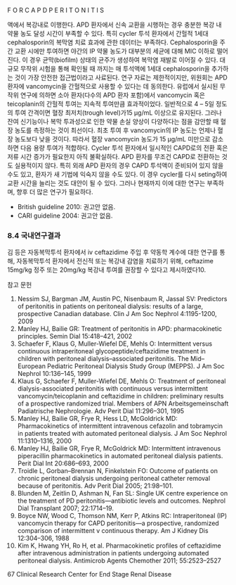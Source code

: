F O R C A P D P E R I T O N I T I S

액에서 복강내로 이행한다. APD 환자에서 신속 교환을 시행하는 경우 충분한 복강 내 약물 농도 달성 시간이 부족할 수 있다. 특히 cycler 투석 환자에서 간헐적 1세대 cephalosporin의 복막염 치료 효과에 관한 데이터는 부족하다. Cephalosporin을 주간 교환 시에만 투여하면 야간의 IP 약물 농도가 대부분의 세균에 대해 MIC 이하로 떨어진다. 이 경우 균막(biofilm) 상태의 균주가 생성하여 복막염 재발로 이어질 수 있다. 대규모 무작위 시험을 통해 확인될 때 까지는 매 투석액에 1세대 cephalosporin을 추가하는 것이 가장 안전한 접근법이라고 사료된다. 연구 자료는 제한적이지만, 위원회는 APD 환자에 vancomycin을 간헐적으로 사용할 수 있다는 데 동의한다. 유럽에서 실시된 무작위 연구에 의하면 소아 환자(다수의 APD 환자 포함)에서 vancomycin 혹은 teicoplanin의 간헐적 투여는 지속적 투여만큼 효과적이었다. 일반적으로 4 – 5일 정도의 투여 간격이면 혈장 최저치(trough level)가15 μg/mL 이상으로 유지된다. 그러나 잔여 신기능이나 복막 투과성으로 인한 약물 손실 양상이 다양하다는 점을 감안할 때 혈장 농도를 측정하는 것이 최선이다. 최초 투여 후 vancomycin의 IP 농도는 언제나 혈장 농도보다 낮을 것이다. 따라서 혈장 vancomycin 농도가 15 μg/mL 미만으로 감소하면 다음 용량 투여가 적합하다. Cycler 투석 환자에서 일시적인 CAPD로의 전환 혹은 저류 시간 증가가 필요한지 아직 불확실하다. APD 환자를 무조건 CAPD로 전환하는 것도 실용적이지 않다. 특히 외래 APD 환자의 경우 CAPD 투석액이 준비되어 있지 않을 수도 있고, 환자가 새 기법에 익숙지 않을 수도 있다. 이 경우 cycler를 다시 seting하여 교환 시간을 늘리는 것도 대안이 될 수 있다. 그러나 현재까지 이에 대한 연구는 부족하며, 향후 더 많은 연구가 필요하다.

- British guideline 2010: 권고안 없음.
- CARI guideline 2004: 권고안 없음.

### 8.4 국내연구결과

김 등은 자동복막투석 환자에서 iv ceftazidime 주입 후 약동학 계수에 대한 연구를 통해, 자동복막투석 환자에서 전신적 또는 복강내 감염을 치료하기 위해, ceftazime 15mg/kg 정주 또는 20mg/kg 복강내 투여를 권장할 수 있다고 제시하였다10.

참고 문헌

1. Nessim SJ, Bargman JM, Austin PC, Nisenbaum R, Jassal SV: Predictors of peritonitis in patients on peritoneal dialysis: results of a large, prospective Canadian database. Clin J Am Soc Nephrol 4:1195-1200, 2009
2. Manley HJ, Bailie GR: Treatment of peritonitis in APD: pharmacokinetic principles. Semin Dial 15:418–421, 2002
3. Schaefer F, Klaus G, Muller-Wiefel DE, Mehls O: Intermittent versus continuous intraperitoneal glycopeptide/ceftazidime treatment in children with peritoneal dialysis–associated peritonitis. The Mid–European Pediatric Peritoneal Dialysis Study Group (MEPPS). J Am Soc Nephrol 10:136–145, 1999
4. Klaus G, Schaefer F, Muller-Wiefel DE, Mehls O: Treatment of peritoneal dialysis-associated peritonitis with continuous versus intermittent vancomycin/teicoplanin and ceftazidime in children: preliminary results of a prospective randomized trial. Members of APN Arbeitsgemeinschaft Padiatrische Nephrologie. Adv Perit Dial 11:296–301, 1995
5. Manley HJ, Bailie GR, Frye R, Hess LD, McGoldrick MD: Pharmacokinetics of intermittent intravenous cefazolin and tobramycin in patients treated with automated peritoneal dialysis. J Am Soc Nephrol 11:1310–1316, 2000
6. Manley HJ, Bailie GR, Frye R, McGoldrick MD: Intermittent intravenous piperacillin pharmacokinetics in automated peritoneal dialysis patients. Perit Dial Int 20:686–693, 2000
7. Troidle L, Gorban–Brennan N, Finkelstein FO: Outcome of patients on chronic peritoneal dialysis undergoing peritoneal catheter removal because of peritonitis. Adv Perit Dial 2005; 21:98–101.
8. Blunden M, Zeitlin D, Ashman N, Fan SL: Single UK centre experience on the treatment of PD peritonitis—antibiotic levels and outcomes. Nephrol Dial Transplant 2007; 22:1714–19.
9. Boyce NW, Wood C, Thomson NM, Kerr P, Atkins RC: Intraperitoneal (IP) vancomycin therapy for CAPD peritonitis—a prospective, randomized comparison of intermittent v continuous therapy. Am J Kidney Dis 12:304–306, 1988
10. Kim K, Hwang YH, Ro H, et al. Pharmacokinetic profiles of ceftazidime after intravenous administration in patients undergoing automated peritoneal dialysis. Antimicrob Agents Chemother 2011; 55:2523–2527

<PAGE>67
Clinical Research Center for End Stage Renal Disease